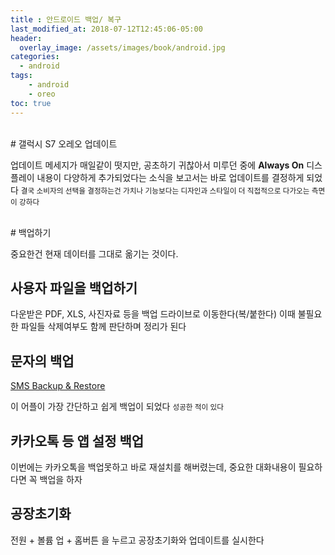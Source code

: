 ```yaml
---
title : 안드로이드 백업/ 복구
last_modified_at: 2018-07-12T12:45:06-05:00
header:
  overlay_image: /assets/images/book/android.jpg
categories:
  - android
tags: 
    - android
    - oreo
toc: true 
---
```

    
<br>
# 갤럭시 S7 오레오 업데이트

업데이트 메세지가 매일같이 떳지만, 공초하기 귀찮아서 미루던 중에 **Always On** 디스플레이 내용이 다양하게 추가되었다는 소식을 보고서는 바로 업데이트를 결정하게 되었다 <small>결국 소비자의 선택을 결정하는건 가치나 기능보다는 디자인과 스타일이 더 직접적으로 다가오는 측면이 강하다</small>


<br>
# 백업하기

중요한건 현재 데이터를 그대로 옮기는 것이다. 


## 사용자 파일을 백업하기 

다운받은 PDF, XLS, 사진자료 등을 백업 드라이브로 이동한다(복/붙한다) 이때 불필요한 파일들 삭제여부도 함께 판단하며 정리가 된다


## 문자의 백업 

[SMS Backup & Restore](https://play.google.com/store/apps/details?id=com.riteshsahu.SMSBackupRestore&hl=ko)

이 어플이 가장 간단하고 쉽게 백업이 되었다 <small>성공한 적이 있다</small>


## 카카오톡 등 앱 설정 백업

이번에는 카카오톡을 백업못하고 바로 재설치를 해버렸는데, 중요한 대화내용이 필요하다면 꼭 백업을 하자


## 공장초기화

전원 + 볼륨 업 + 홈버튼   을 누르고 공장초기화와 업데이트를 실시한다